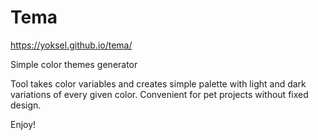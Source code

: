 # Tema

https://yoksel.github.io/tema/

Simple color themes generator

Tool takes color variables and creates simple palette with light and dark variations of every given color. Convenient for pet projects without fixed design.

Enjoy!

